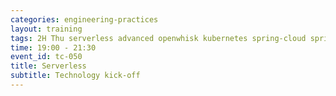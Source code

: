 ```yaml
---
categories: engineering-practices
layout: training
tags: 2H Thu serverless advanced openwhisk kubernetes spring-cloud spring-boot
time: 19:00 - 21:30
event_id: tc-050
title: Serverless
subtitle: Technology kick-off
---
```

